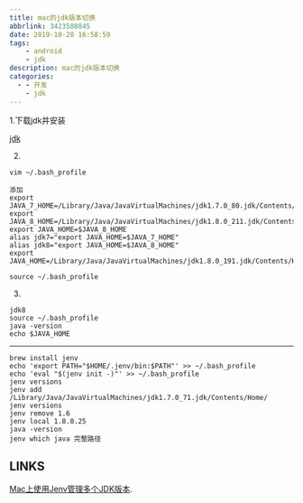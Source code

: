 ```yaml
---
title: mac的jdk版本切换
abbrlink: 3423508845
date: 2019-10-28 16:58:59
tags:
	- android
	- jdk
description: mac的jdk版本切换
categories:
  - - 开发
    - jdk
---
```


1.下载jdk并安装  

[jdk](https://www.oracle.com/technetwork/java/javase/downloads/index.html)  

2.   

```
vim ~/.bash_profile

添加
export JAVA_7_HOME=/Library/Java/JavaVirtualMachines/jdk1.7.0_80.jdk/Contents/Home
export JAVA_8_HOME=/Library/Java/JavaVirtualMachines/jdk1.8.0_211.jdk/Contents/Home
export JAVA_HOME=$JAVA_8_HOME
alias jdk7="export JAVA_HOME=$JAVA_7_HOME"
alias jdk8="export JAVA_HOME=$JAVA_8_HOME"
export JAVA_HOME=/Library/Java/JavaVirtualMachines/jdk1.8.0_191.jdk/Contents/Home/ 

source ~/.bash_profile
```

3.  

```
jdk8
source ~/.bash_profile
java -version
echo $JAVA_HOME
```
---

```
brew install jenv
echo 'export PATH="$HOME/.jenv/bin:$PATH"' >> ~/.bash_profile
echo 'eval "$(jenv init -)"' >> ~/.bash_profile
jenv versions
jenv add /Library/Java/JavaVirtualMachines/jdk1.7.0_71.jdk/Contents/Home/
jenv versions
jenv remove 1.6
jenv local 1.8.0.25
java -version
jenv which java 完整路径
```

## LINKS

[Mac上使用Jenv管理多个JDK版本](https://www.jianshu.com/p/21f9ae99e88b). 
